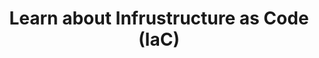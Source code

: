 ---
layout: default
title: Learn about Infrustructure as Code (IaC)
has_children: true
nav_order: 10
---
